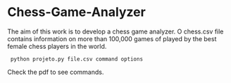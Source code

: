 # Chess-Game-Analyzer

The aim of this work is to develop a chess game analyzer. O chess.csv file contains information on more than 100,000 games of played by the best female chess players in the world.

<code> python projeto.py file.csv command options </code>

Check the pdf to see commands.
